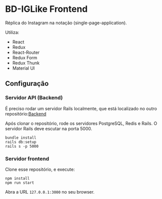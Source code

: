 # BD-IGLike Frontend

Réplica do Instagram na notação (single-page-application).

Utiliza:

* React
* Redux
* React-Router
* Redux Form
* Redux Thunk
* Material UI

## Configuração

### Servidor API (Backend)

É preciso rodar um servidor Rails localmente, que está localizado no outro repositório:[Backend](https://github.com/oitgg/bd-iglike-back)

Após clonar o repositório, rode os servidores PostgreSQL, Redis e Rails.
O servidor Rails deve escutar na porta 5000.
```
bundle install
rails db:setup
rails s -p 5000
```

### Servidor frontend

Clone esse repositório, e execute:
```
npm install
npm run start
```

Abra a URL `127.0.0.1:3000` no seu browser.
